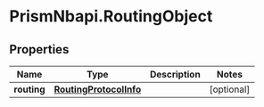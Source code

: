 # PrismNbapi.RoutingObject

## Properties
Name | Type | Description | Notes
------------ | ------------- | ------------- | -------------
**routing** | [**RoutingProtocolInfo**](RoutingProtocolInfo.md) |  | [optional] 


